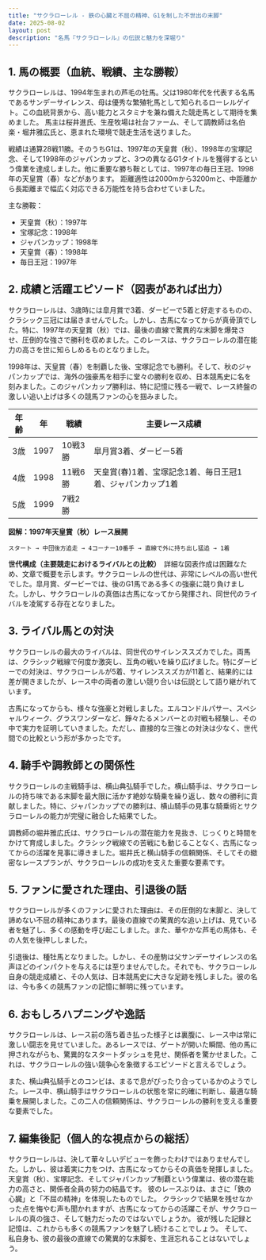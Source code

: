 ```yaml
---
title: "サクラローレル - 鉄の心臓と不屈の精神、G1を制した不世出の末脚"
date: 2025-08-02
layout: post
description: "名馬『サクラローレル』の伝説と魅力を深堀り"
---
```


## 1. 馬の概要（血統、戦績、主な勝鞍）

サクラローレルは、1994年生まれの芦毛の牡馬。父は1980年代を代表する名馬であるサンデーサイレンス、母は優秀な繁殖牝馬として知られるローレルゲイト。この血統背景から、高い能力とスタミナを兼ね備えた競走馬として期待を集めました。  馬主は桜井進氏、生産牧場は社台ファーム、そして調教師は名伯楽・堀井雅広氏と、恵まれた環境で競走生活を送りました。

戦績は通算28戦11勝。そのうちG1は、1997年の天皇賞（秋）、1998年の宝塚記念、そして1998年のジャパンカップと、3つの異なるG1タイトルを獲得するという偉業を達成しました。他に重要な勝ち鞍としては、1997年の毎日王冠、1998年の天皇賞（春）などがあります。  距離適性は2000mから3200mと、中距離から長距離まで幅広く対応できる万能性を持ち合わせていました。

主な勝鞍：

* 天皇賞（秋）：1997年
* 宝塚記念：1998年
* ジャパンカップ：1998年
* 天皇賞（春）：1998年
* 毎日王冠：1997年


## 2. 成績と活躍エピソード（図表があれば出力）

サクラローレルは、3歳時には皐月賞で3着、ダービーで5着と好走するものの、クラシック三冠には届きませんでした。しかし、古馬になってからが真骨頂でした。特に、1997年の天皇賞（秋）では、最後の直線で驚異的な末脚を爆発させ、圧倒的な強さで勝利を収めました。このレースは、サクラローレルの潜在能力の高さを世に知らしめるものとなりました。

1998年は、天皇賞（春）を制覇した後、宝塚記念でも勝利。そして、秋のジャパンカップでは、海外の強豪馬を相手に堂々の勝利を収め、日本競馬史に名を刻みました。このジャパンカップ勝利は、特に記憶に残る一戦で、レース終盤の激しい追い上げは多くの競馬ファンの心を掴みました。

| 年齢 | 年 | 戦績 | 主要レース成績 |
|---|---|---|---|
| 3歳 | 1997 | 10戦3勝 | 皐月賞3着、ダービー5着 |
| 4歳 | 1998 | 11戦6勝 | 天皇賞(春)1着、宝塚記念1着、毎日王冠1着、ジャパンカップ1着 |
| 5歳 | 1999 | 7戦2勝 |  |


**図解：1997年天皇賞（秋）レース展開**

```
スタート → 中団後方追走 → 4コーナー10番手 → 直線で外に持ち出し猛追 → 1着
```

**世代構成（主要競走におけるライバルとの比較）**　詳細な図表作成は困難なため、文章で概要を示します。サクラローレルの世代は、非常にレベルの高い世代でした。皐月賞、ダービーでは、後のG1馬である多くの強豪に競り負けました。しかし、サクラローレルの真価は古馬になってから発揮され、同世代のライバルを凌駕する存在となりました。


## 3. ライバル馬との対決

サクラローレルの最大のライバルは、同世代のサイレンススズカでした。両馬は、クラシック戦線で何度か激突し、互角の戦いを繰り広げました。特にダービーでの対決は、サクラローレルが5着、サイレンススズカが11着と、結果的には差が開きましたが、レース中の両者の激しい競り合いは伝説として語り継がれています。

古馬になってからも、様々な強豪と対戦しました。エルコンドルパサー、スペシャルウィーク、グラスワンダーなど、錚々たるメンバーとの対戦も経験し、その中で実力を証明していきました。ただし、直接的な三強との対決は少なく、世代間での比較という形が多かったです。


## 4. 騎手や調教師との関係性

サクラローレルの主戦騎手は、横山典弘騎手でした。横山騎手は、サクラローレルの持ち味である末脚を最大限に活かす絶妙な騎乗を繰り返し、数々の勝利に貢献しました。特に、ジャパンカップでの勝利は、横山騎手の見事な騎乗術とサクラローレルの能力が完璧に融合した結果でした。

調教師の堀井雅広氏は、サクラローレルの潜在能力を見抜き、じっくりと時間をかけて育成しました。クラシック戦線での苦戦にも動じることなく、古馬になってからの活躍を見事に導きました。堀井氏と横山騎手の信頼関係、そしてその緻密なレースプランが、サクラローレルの成功を支えた重要な要素です。


## 5. ファンに愛された理由、引退後の話

サクラローレルが多くのファンに愛された理由は、その圧倒的な末脚と、決して諦めない不屈の精神にあります。最後の直線での驚異的な追い上げは、見ている者を魅了し、多くの感動を呼び起こしました。また、華やかな芦毛の馬体も、その人気を後押ししました。

引退後は、種牡馬となりました。しかし、その産駒は父サンデーサイレンスの名声ほどのインパクトを与えるには至りませんでした。それでも、サクラローレル自身の競走成績と、その人気は、日本競馬史に大きな足跡を残しました。彼の名は、今も多くの競馬ファンの記憶に鮮明に残っています。


## 6. おもしろハプニングや逸話

サクラローレルは、レース前の落ち着き払った様子とは裏腹に、レース中は常に激しい闘志を見せていました。あるレースでは、ゲートが開いた瞬間、他の馬に押されながらも、驚異的なスタートダッシュを見せ、関係者を驚かせました。これは、サクラローレルの強い競争心を象徴するエピソードと言えるでしょう。

また、横山典弘騎手とのコンビは、まるで息がぴったり合っているかのようでした。レース中、横山騎手はサクラローレルの状態を常に的確に判断し、最適な騎乗を展開しました。この二人の信頼関係は、サクラローレルの勝利を支える重要な要素でした。


## 7. 編集後記（個人的な視点からの総括）

サクラローレルは、決して華々しいデビューを飾ったわけではありませんでした。しかし、彼は着実に力をつけ、古馬になってからその真価を発揮しました。天皇賞（秋）、宝塚記念、そしてジャパンカップ制覇という偉業は、彼の潜在能力の高さと、関係者全員の努力の結晶です。  彼のレースぶりは、まさに「鉄の心臓」と「不屈の精神」を体現したものでした。  クラシックで結果を残せなかった点を悔やむ声も聞かれますが、古馬になってからの活躍こそが、サクラローレルの真の強さ、そして魅力だったのではないでしょうか。  彼が残した記録と記憶は、これからも多くの競馬ファンを魅了し続けることでしょう。  そして、私自身も、彼の最後の直線での驚異的な末脚を、生涯忘れることはないでしょう。
